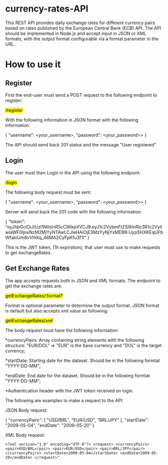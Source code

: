 # currency-rates-API

This REST API provides daily exchange rates for different currency pairs based on rates published by the European Central Bank (ECB) API. The API should be implemented in Node.js and accept input in JSON or XML formats, with the output format configurable via a format parameter in the URL.

# How to use it

## Register

First the end-user must send a POST request to the following endpoint to register:

<mark>/register</mark>

With the following information in JSON format with the following information:

{
"username": <your_username>,
"password": <your_password>>
}

The API should send back 201 status and the message "User registered"

## Login

The user must then Login in the API using the following endpoint:

<mark>/login</mark>

The following body request must be sent:

{
"username": <your_username>,
"password": <your_password>>
}

Server will send back the 201 code with the following information:

{
"token": "eyJhbGciOiJIUzI1NiIsInR5cCI6IkpXVCJ9.eyJ1c2VybmFtZSI6InRlc3R1c2VyIiwiaWF0IjoxNzM2MjYyNTAwLCJleHAiOjE3MzYyNjYxMDB9.UypSHXKEqUFbWfakiUm8xVIhKq_46MA2CyFpKfu3f1I"
}

This is the JWT token, (1h expiration), that user must use to make requests to get exchangeRates.

## Get Exchange Rates

The app accepts requests both in JSON and XML formats. The endpoint to get the exchange rates are:

<mark>getExchangeRates/:format?</mark>

Format is optional parameter to determine the output format. JSON format is default but also accepts xml value as following:

<mark>getExchangeRates/xml</mark>

The body request must have the following information:

\*currencyPairs: Array containing string elements with the following structure: "EUR/DOL" => "EUR" is the base currency and "DOL" is the target currency;

\*startDate: Starting date for the dataset. Should be in the following formtat "YYYY-DD-MM";

\*endDate: End date for the dataset. Should be in the following formtat "YYYY-DD-MM";

\*Authentication header with the JWT token received on login.

The following are examples to make a request to the API:

JSON Body request:

{ "currencyPairs": [ "USD/BRL", "EUR/USD", "BRL/JPY" ], "startDate": "2009-05-04", "endDate": "2009-05-20" }

XML Body request:

```<?xml version="1.0" encoding="UTF-8"?> <request> <currencyPairs> <pair>USD/BRL</pair> <pair>EUR/USD</pair> <pair>BRL/JPY</pair> </currencyPairs> <startDate>2009-05-04</startDate> <endDate>2009-05-20</endDate> </request>"```

